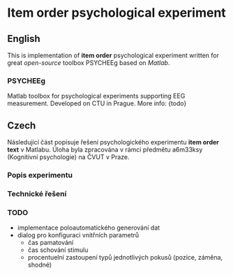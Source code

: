 # Item order psychological experiment

## English
This is implementation of **item order** psychological experiment written for great _open-source_ toolbox PSYCHEEg based on _Matlab_.

### PSYCHEEg
Matlab toolbox for psychological experiments supporting EEG measurement. Developed on CTU in Prague. More info: {todo}

## Czech

Následující část popisuje řešení psychologického experimentu **item order text** v Matlabu. Úloha byla zpracována v rámci předmětu a6m33ksy (Kognitivní psychologie) na ČVUT v Praze.

### Popis experimentu

### Technické řešení

### TODO

* implementace poloautomatického generování dat
* dialog pro konfiguraci vnitřních parametrů
	* čas pamatování
	* čas schování stimulu
	* procentuelní zastoupení typů jednotlivých pokusů (pozice, záměna, shodné)
